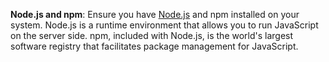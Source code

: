<!--prerequisites-start-->
**Node.js and npm**: Ensure you have [Node.js](https://nodejs.org/en/download) and npm installed on your system. Node.js is a runtime environment that allows you to run JavaScript on the server side. npm, included with Node.js, is the world's largest software registry that facilitates package management for JavaScript.
<!--prerequisites-end-->
